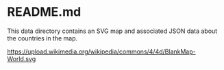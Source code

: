 # README.md

This data directory contains an SVG map and associated JSON data about the countries in the map.


<https://upload.wikimedia.org/wikipedia/commons/4/4d/BlankMap-World.svg>


